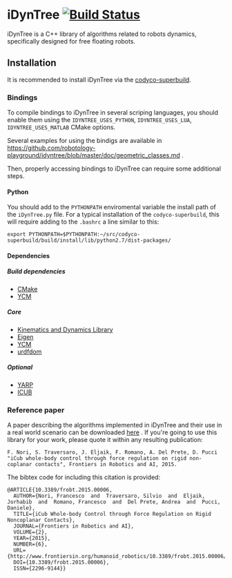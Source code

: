 iDynTree [![Build Status](https://travis-ci.org/robotology-playground/idyntree.svg?branch=master)](https://travis-ci.org/robotology-playground/idyntree)
===========

iDynTree is a C++ library of algorithms related to robots dynamics, specifically designed for free floating robots. 


## Installation

It is recommended to install iDynTree via the [codyco-superbuild](https://github.com/robotology/codyco-superbuild).

### Bindings 
To compile bindings to iDynTree in several scriping languages, you should enable them using the `IDYNTREE_USES_PYTHON`, `IDYNTREE_USES_LUA`, `IDYNTREE_USES_MATLAB` CMake options.

Several examples for using the bindigs are available in https://github.com/robotology-playground/idyntree/blob/master/doc/geometric_classes.md . 

Then, properly accessing bindings to iDynTree can require some additional steps. 
#### Python
You should add to the `PYTHONPATH` enviromental variable the install path of the `iDynTree.py` file.
For a typical installation of the `codyco-superbuild`, this will require adding to the `.bashrc` a line similar to this:
~~~
export PYTHONPATH=$PYTHONPATH:~/src/codyco-superbuild/build/install/lib/python2.7/dist-packages/
~~~

#### Dependencies
##### Build dependencies
- [CMake](http://www.cmake.org)
- [YCM](https://github.com/robotology/ycm)

##### Core
- [Kinematics and Dynamics Library](https://github.com/orocos/orocos_kinematics_dynamics)
- [Eigen](http://eigen.tuxfamily.org)
- [YCM](https://github.com/robotology/ycm)
- [urdfdom](https://github.com/ros/urdfdom)

##### Optional 
- [YARP](https://github.com/robotology/yarp)
- [ICUB](https://github.com/robotology/icub-main)




### Reference paper
A paper describing the algorithms implemented in iDynTree and their use in a real world scenario can be downloaded [here](http://journal.frontiersin.org/article/10.3389/frobt.2015.00006/abstract) . If you're going to use this library for your work, please quote it within any resulting publication: 
~~~
F. Nori, S. Traversaro, J. Eljaik, F. Romano, A. Del Prete, D. Pucci "iCub whole-body control through force regulation on rigid non-coplanar contacts", Frontiers in Robotics and AI, 2015.
~~~

The bibtex code for including this citation is provided:
~~~
@ARTICLE{10.3389/frobt.2015.00006,
  AUTHOR={Nori, Francesco  and  Traversaro, Silvio  and  Eljaik, Jorhabib  and  Romano, Francesco  and  Del Prete, Andrea  and  Pucci, Daniele},
  TITLE={iCub Whole-body Control through Force Regulation on Rigid Noncoplanar Contacts}, 
  JOURNAL={Frontiers in Robotics and AI},      
  VOLUME={2},      
  YEAR={2015},      
  NUMBER={6},     
  URL={http://www.frontiersin.org/humanoid_robotics/10.3389/frobt.2015.00006/abstract},       
  DOI={10.3389/frobt.2015.00006},      
  ISSN={2296-9144}}
~~~
